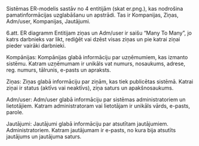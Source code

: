 Sistēmas ER-modelis sastāv no 4 entitijām (skat er.png.), kas nodrošina pamatinformācijas uzglabāšanu un apstrādi. Tas ir Kompanijas, Ziņas, Adm/user, Kompanijas, Jautājumi.
 
6.att. ER diagramm
Entitijam ziņas un Adm/user ir saišu “Many To Many”, jo katrs darbnieks var likt, rediģēt vai dzēst visas ziņas un pie katrai ziņai pieder vairāki darbnieki.

Kompānijas:
Kompānijas glabā informāciju par uzņēmumiem, kas izmanto sistēmu. Katram uzņēmumam ir unikāls vat numurs, nosaukums, adrese, reg. numurs, tālrunis, e-pasts un apraksts.

Ziņas:
Ziņas glabā informāciju par ziņām, kas tiek publicētas sistēmā. Katrai ziņai ir status (aktīvs vai neaktīvs), ziņa saturs un apakšnosaukums.

Adm/user:
Adm/user glabā informāciju par sistēmas administratoriem un lietotājiem. Katram administratoram vai lietotājam ir unikāls vārds, e-pasts, parole.

Jautājumi:
Jautājumi glabā informāciju par atsutītam jautājumiem. Administratoriem. Katram jautājumam ir e-pasts, no kura bija atsutīts jautājums un jautājuma saturs.
